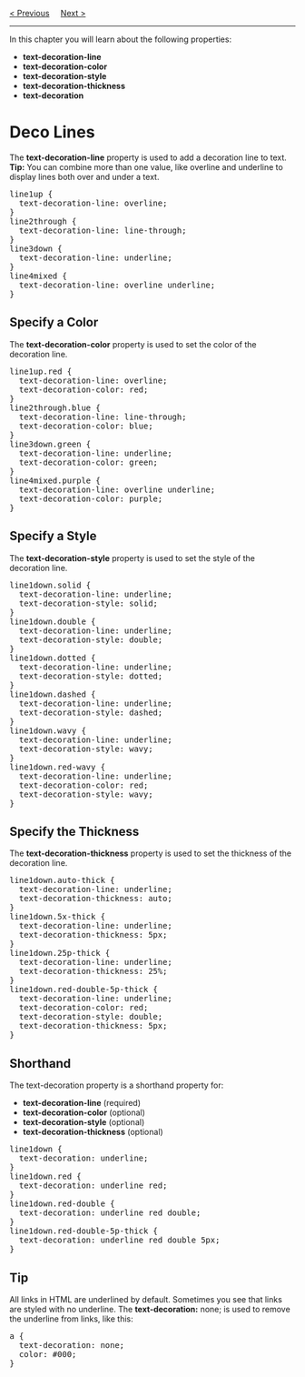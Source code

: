 <a href="/CSS/Text/Alignment.md">&lt; Previous</a>
&nbsp;&nbsp;&nbsp;
<a href="/CSS/Text/Transformation.md">Next &gt;</a>
<hr>
In this chapter you will learn about the following properties:
<ul>
  <li><b>text-decoration-line</b></li>
  <li><b>text-decoration-color</b></li>
  <li><b>text-decoration-style</b></li>
  <li><b>text-decoration-thickness</b></li>
  <li><b>text-decoration</b></li>
</ul>
<h1>Deco Lines</h1>
The <b>text-decoration-line</b> property is used to add a decoration line to text.
<br>
<b>Tip:</b> You can combine more than one value, like overline and underline to display lines both over and under a text.
<pre>
line1up {
  text-decoration-line: overline;
}
line2through {
  text-decoration-line: line-through;
}
line3down {
  text-decoration-line: underline;
}
line4mixed {
  text-decoration-line: overline underline;
}
</pre>
<h2>Specify a Color</h2>
The <b>text-decoration-color</b> property is used to set the color of the decoration line.
<pre>
line1up.red {
  text-decoration-line: overline;
  text-decoration-color: red;
}
line2through.blue {
  text-decoration-line: line-through;
  text-decoration-color: blue;
}
line3down.green {
  text-decoration-line: underline;
  text-decoration-color: green;
}
line4mixed.purple {
  text-decoration-line: overline underline;
  text-decoration-color: purple;
}
</pre>
<h2>Specify a Style</h2>
The <b>text-decoration-style</b> property is used to set the style of the decoration line.
<pre>
line1down.solid {
  text-decoration-line: underline;
  text-decoration-style: solid;
}
line1down.double {
  text-decoration-line: underline;
  text-decoration-style: double;
}
line1down.dotted {
  text-decoration-line: underline;
  text-decoration-style: dotted;
}
line1down.dashed {
  text-decoration-line: underline;
  text-decoration-style: dashed;
}
line1down.wavy {
  text-decoration-line: underline;
  text-decoration-style: wavy;
}
line1down.red-wavy {
  text-decoration-line: underline;
  text-decoration-color: red;
  text-decoration-style: wavy;
}
</pre>
<h2>Specify the Thickness</h2>
The <b>text-decoration-thickness</b> property is used to set the thickness of the decoration line.
<pre>
line1down.auto-thick {
  text-decoration-line: underline;
  text-decoration-thickness: auto;
}
line1down.5x-thick {
  text-decoration-line: underline;
  text-decoration-thickness: 5px;
}
line1down.25p-thick {
  text-decoration-line: underline;
  text-decoration-thickness: 25%;
}
line1down.red-double-5p-thick {
  text-decoration-line: underline;
  text-decoration-color: red;
  text-decoration-style: double;
  text-decoration-thickness: 5px;
}
</pre>
<h2>Shorthand</h2>
The text-decoration property is a shorthand property for:
<ul>
  <li><b>text-decoration-line</b> (required)</li>
  <li><b>text-decoration-color</b> (optional)</li>
  <li><b>text-decoration-style</b> (optional)</li>
  <li><b>text-decoration-thickness</b> (optional)</li>
</ul>
<pre>
line1down {
  text-decoration: underline;
}
line1down.red {
  text-decoration: underline red;
}
line1down.red-double {
  text-decoration: underline red double;
}
line1down.red-double-5p-thick {
  text-decoration: underline red double 5px;
}
</pre>
<h2>Tip</h2>
All links in HTML are underlined by default. Sometimes you see that links are styled with no underline. The <b>text-decoration:</b> none; is used to remove the underline from links, like this:
<pre>
a {
  text-decoration: none;
  color: #000;
}
</pre>
